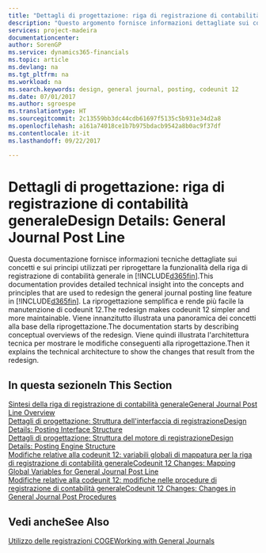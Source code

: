 ```yaml
---
title: "Dettagli di progettazione: riga di registrazione di contabilità generale | Microsoft Docs"
description: "Questo argomento fornisce informazioni dettagliate sui concetti e sui principi utilizzati per riprogettare la funzionalità della riga di registrazione di contabilità generale in [!INCLUDE[d365fin](includes/d365fin_md.md)]."
services: project-madeira
documentationcenter: 
author: SorenGP
ms.service: dynamics365-financials
ms.topic: article
ms.devlang: na
ms.tgt_pltfrm: na
ms.workload: na
ms.search.keywords: design, general journal, posting, codeunit 12
ms.date: 07/01/2017
ms.author: sgroespe
ms.translationtype: HT
ms.sourcegitcommit: 2c13559bb3dc44cdb61697f5135c5b931e34d2a8
ms.openlocfilehash: a161a74018ce1b7b975bdacb9542a8b0ac9f37df
ms.contentlocale: it-it
ms.lasthandoff: 09/22/2017

---
```

# <a name="design-details-general-journal-post-line"></a><span data-ttu-id="eea2c-103">Dettagli di progettazione: riga di registrazione di contabilità generale</span><span class="sxs-lookup"><span data-stu-id="eea2c-103">Design Details: General Journal Post Line</span></span>
<span data-ttu-id="eea2c-104">Questa documentazione fornisce informazioni tecniche dettagliate sui concetti e sui principi utilizzati per riprogettare la funzionalità della riga di registrazione di contabilità generale in [!INCLUDE[d365fin](includes/d365fin_md.md)].</span><span class="sxs-lookup"><span data-stu-id="eea2c-104">This documentation provides detailed technical insight into the concepts and principles that are used to redesign the general journal posting line feature in [!INCLUDE[d365fin](includes/d365fin_md.md)].</span></span> <span data-ttu-id="eea2c-105">La riprogettazione semplifica e rende più facile la manutenzione di codeunit 12.</span><span class="sxs-lookup"><span data-stu-id="eea2c-105">The redesign makes codeunit 12 simpler and more maintainable.</span></span> <span data-ttu-id="eea2c-106">Viene innanzitutto illustrata una panoramica dei concetti alla base della riprogettazione.</span><span class="sxs-lookup"><span data-stu-id="eea2c-106">The documentation starts by describing conceptual overviews of the redesign.</span></span> <span data-ttu-id="eea2c-107">Viene quindi illustrata l'architettura tecnica per mostrare le modifiche conseguenti alla riprogettazione.</span><span class="sxs-lookup"><span data-stu-id="eea2c-107">Then it explains the technical architecture to show the changes that result from the redesign.</span></span>  

## <a name="in-this-section"></a><span data-ttu-id="eea2c-108">In questa sezione</span><span class="sxs-lookup"><span data-stu-id="eea2c-108">In This Section</span></span>  
[<span data-ttu-id="eea2c-109">Sintesi della riga di registrazione di contabilità generale</span><span class="sxs-lookup"><span data-stu-id="eea2c-109">General Journal Post Line Overview</span></span>](design-details-general-journal-post-line-overview.md)  
[<span data-ttu-id="eea2c-110">Dettagli di progettazione: Struttura dell'interfaccia di registrazione</span><span class="sxs-lookup"><span data-stu-id="eea2c-110">Design Details: Posting Interface Structure</span></span>](design-details-posting-interface-structure.md)  
[<span data-ttu-id="eea2c-111">Dettagli di progettazione: Struttura del motore di registrazione</span><span class="sxs-lookup"><span data-stu-id="eea2c-111">Design Details: Posting Engine Structure</span></span>](design-details-posting-engine-structure.md)  
[<span data-ttu-id="eea2c-112">Modifiche relative alla codeunit 12: variabili globali di mappatura per la riga di registrazione di contabilità generale</span><span class="sxs-lookup"><span data-stu-id="eea2c-112">Codeunit 12 Changes: Mapping Global Variables for General Journal Post Line</span></span>](design-details-codeunit-12-changes-mapping-global-variables-for-general-journal-post-line.md)  
[<span data-ttu-id="eea2c-113">Modifiche relative alla codeunit 12: modifiche nelle procedure di registrazione di contabilità generale</span><span class="sxs-lookup"><span data-stu-id="eea2c-113">Codeunit 12 Changes: Changes in General Journal Post Procedures</span></span>](design-details-codeunit-12-changes-changes-in-general-journal-post-procedures.md)  

## <a name="see-also"></a><span data-ttu-id="eea2c-114">Vedi anche</span><span class="sxs-lookup"><span data-stu-id="eea2c-114">See Also</span></span>  
[<span data-ttu-id="eea2c-115">Utilizzo delle registrazioni COGE</span><span class="sxs-lookup"><span data-stu-id="eea2c-115">Working with General Journals</span></span>](ui-work-general-journals.md)

